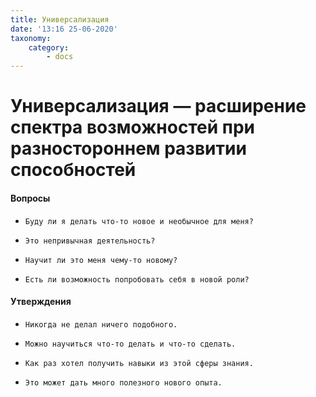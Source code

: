 ```yaml
---
title: Универсализация
date: '13:16 25-06-2020'
taxonomy:
    category:
        - docs
---
```


# Универсализация — расширение спектра возможностей при разностороннем развитии способностей 

#### Вопросы

*     Буду ли я делать что-то новое и необычное для меня?
*     Это непривычная деятельность?
*     Научит ли это меня чему-то новому?
*     Есть ли возможность попробовать себя в новой роли?

#### Утверждения

*     Никогда не делал ничего подобного.
*     Можно научиться что-то делать и что-то сделать.
*     Как раз хотел получить навыки из этой сферы знания.
*     Это может дать много полезного нового опыта.

